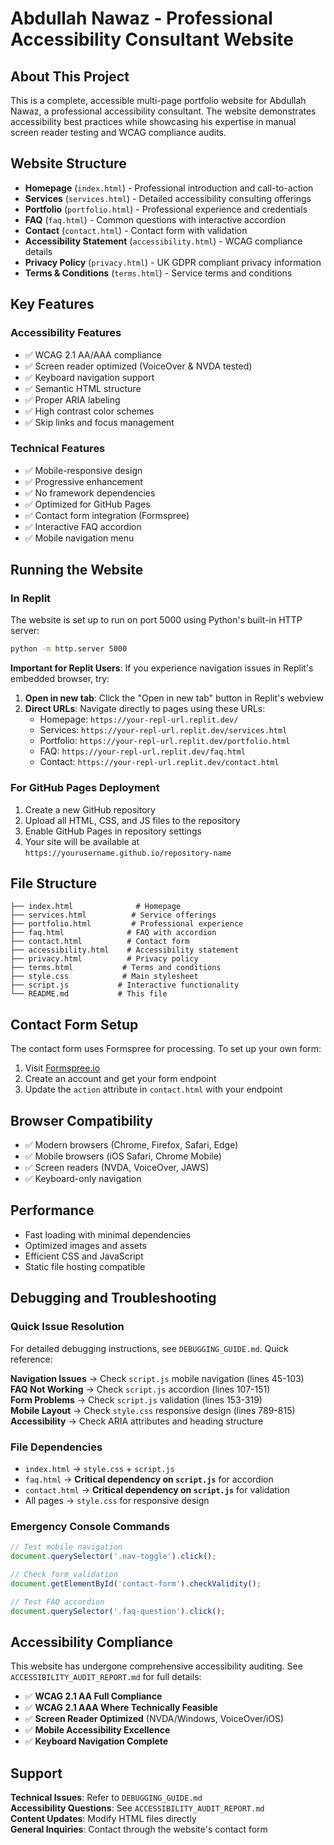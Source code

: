 # Abdullah Nawaz - Professional Accessibility Consultant Website

## About This Project

This is a complete, accessible multi-page portfolio website for Abdullah Nawaz, a professional accessibility consultant. The website demonstrates accessibility best practices while showcasing his expertise in manual screen reader testing and WCAG compliance audits.

## Website Structure

- **Homepage** (`index.html`) - Professional introduction and call-to-action
- **Services** (`services.html`) - Detailed accessibility consulting offerings
- **Portfolio** (`portfolio.html`) - Professional experience and credentials
- **FAQ** (`faq.html`) - Common questions with interactive accordion
- **Contact** (`contact.html`) - Contact form with validation
- **Accessibility Statement** (`accessibility.html`) - WCAG compliance details
- **Privacy Policy** (`privacy.html`) - UK GDPR compliant privacy information
- **Terms & Conditions** (`terms.html`) - Service terms and conditions

## Key Features

### Accessibility Features
- ✅ WCAG 2.1 AA/AAA compliance
- ✅ Screen reader optimized (VoiceOver & NVDA tested)
- ✅ Keyboard navigation support
- ✅ Semantic HTML structure
- ✅ Proper ARIA labeling
- ✅ High contrast color schemes
- ✅ Skip links and focus management

### Technical Features
- ✅ Mobile-responsive design
- ✅ Progressive enhancement
- ✅ No framework dependencies
- ✅ Optimized for GitHub Pages
- ✅ Contact form integration (Formspree)
- ✅ Interactive FAQ accordion
- ✅ Mobile navigation menu

## Running the Website

### In Replit
The website is set up to run on port 5000 using Python's built-in HTTP server:
```bash
python -m http.server 5000
```

**Important for Replit Users**: If you experience navigation issues in Replit's embedded browser, try:

1. **Open in new tab**: Click the "Open in new tab" button in Replit's webview
2. **Direct URLs**: Navigate directly to pages using these URLs:
   - Homepage: `https://your-repl-url.replit.dev/`
   - Services: `https://your-repl-url.replit.dev/services.html`
   - Portfolio: `https://your-repl-url.replit.dev/portfolio.html`
   - FAQ: `https://your-repl-url.replit.dev/faq.html`
   - Contact: `https://your-repl-url.replit.dev/contact.html`

### For GitHub Pages Deployment
1. Create a new GitHub repository
2. Upload all HTML, CSS, and JS files to the repository
3. Enable GitHub Pages in repository settings
4. Your site will be available at `https://yourusername.github.io/repository-name`

## File Structure
```
├── index.html              # Homepage
├── services.html          # Service offerings
├── portfolio.html         # Professional experience
├── faq.html              # FAQ with accordion
├── contact.html          # Contact form
├── accessibility.html    # Accessibility statement
├── privacy.html          # Privacy policy
├── terms.html           # Terms and conditions
├── style.css            # Main stylesheet
├── script.js           # Interactive functionality
└── README.md           # This file
```

## Contact Form Setup

The contact form uses Formspree for processing. To set up your own form:
1. Visit [Formspree.io](https://formspree.io)
2. Create an account and get your form endpoint
3. Update the `action` attribute in `contact.html` with your endpoint

## Browser Compatibility

- ✅ Modern browsers (Chrome, Firefox, Safari, Edge)
- ✅ Mobile browsers (iOS Safari, Chrome Mobile)
- ✅ Screen readers (NVDA, VoiceOver, JAWS)
- ✅ Keyboard-only navigation

## Performance

- Fast loading with minimal dependencies
- Optimized images and assets
- Efficient CSS and JavaScript
- Static file hosting compatible

## Debugging and Troubleshooting

### Quick Issue Resolution
For detailed debugging instructions, see `DEBUGGING_GUIDE.md`. Quick reference:

**Navigation Issues** → Check `script.js` mobile navigation (lines 45-103)  
**FAQ Not Working** → Check `script.js` accordion (lines 107-151)  
**Form Problems** → Check `script.js` validation (lines 153-319)  
**Mobile Layout** → Check `style.css` responsive design (lines 789-815)  
**Accessibility** → Check ARIA attributes and heading structure  

### File Dependencies
- `index.html` → `style.css` + `script.js`
- `faq.html` → **Critical dependency on `script.js`** for accordion
- `contact.html` → **Critical dependency on `script.js`** for validation
- All pages → `style.css` for responsive design

### Emergency Console Commands
```javascript
// Test mobile navigation
document.querySelector('.nav-toggle').click();

// Check form validation
document.getElementById('contact-form').checkValidity();

// Test FAQ accordion
document.querySelector('.faq-question').click();
```

## Accessibility Compliance

This website has undergone comprehensive accessibility auditing. See `ACCESSIBILITY_AUDIT_REPORT.md` for full details:

- ✅ **WCAG 2.1 AA Full Compliance**
- ✅ **WCAG 2.1 AAA Where Technically Feasible**
- ✅ **Screen Reader Optimized** (NVDA/Windows, VoiceOver/iOS)
- ✅ **Mobile Accessibility Excellence**
- ✅ **Keyboard Navigation Complete**

## Support

**Technical Issues**: Refer to `DEBUGGING_GUIDE.md`  
**Accessibility Questions**: See `ACCESSIBILITY_AUDIT_REPORT.md`  
**Content Updates**: Modify HTML files directly  
**General Inquiries**: Contact through the website's contact form